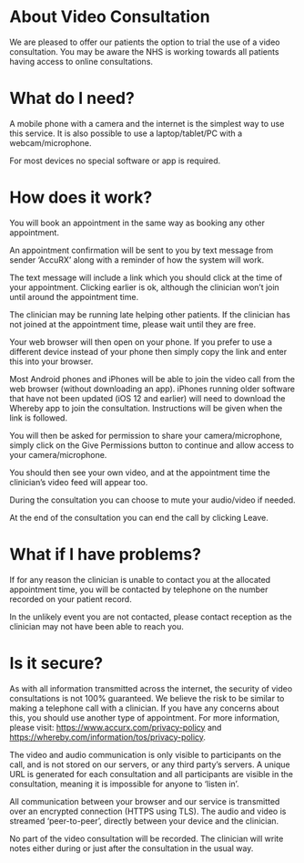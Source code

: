 # About Video Consultation

We are pleased to offer our patients the option to trial the use of a video consultation. You may be aware the NHS is working towards all patients having access to online consultations.

# What do I need?

A mobile phone with a camera and the internet is the simplest way to use this service. It is also possible to use a laptop/tablet/PC with a webcam/microphone.

For most devices no special software or app is required. 

# How does it work?

You will book an appointment in the same way as booking any other appointment.

An appointment confirmation will be sent to you by text message from sender ‘AccuRX’ along with a reminder of how the system will work.

The text message will include a link which you should click at the time of your appointment. Clicking earlier is ok, although the clinician won’t join until around the appointment time.

The clinician may be running late helping other patients. If the clinician has not joined at the appointment time, please wait until they are free.

Your web browser will then open on your phone. If you prefer to use a different device instead of your phone then simply copy the link and enter this into your browser.

Most Android phones and iPhones will be able to join the video call from the web browser (without downloading an app). iPhones running older software that have not been updated (iOS 12 and earlier) will need to download the Whereby app to join the consultation. Instructions will be given when the link is followed.

You will then be asked for permission to share your camera/microphone, simply click on the Give Permissions button to continue and allow access to your camera/microphone.

You should then see your own video, and at the appointment time the clinician’s video feed will appear too.

During the consultation you can choose to mute your audio/video if needed.

At the end of the consultation you can end the call by clicking Leave. 

# What if I have problems?

If for any reason the clinician is unable to contact you at the allocated appointment time, you will be contacted by telephone on the number recorded on your patient record.

In the unlikely event you are not contacted, please contact reception as the clinician may not have been able to reach you.

# Is it secure?

As with all information transmitted across the internet, the security of video consultations is not 100% guaranteed. We believe the risk to be similar to making a telephone call with a clinician. If you have any concerns about this, you should use another type of appointment. For more information, please visit: https://www.accurx.com/privacy-policy and https://whereby.com/information/tos/privacy-policy.

The video and audio communication is only visible to participants on the call, and is not stored on our servers, or any third party’s servers. A unique URL is generated for each consultation and all participants are visible in the consultation, meaning it is impossible for anyone to ‘listen in’.

All communication between your browser and our service is transmitted over an encrypted connection (HTTPS using TLS). The audio and video is streamed ‘peer-to-peer’, directly between your device and the clinician.

No part of the video consultation will be recorded. The clinician will write notes either during or just after the consultation in the usual way.
